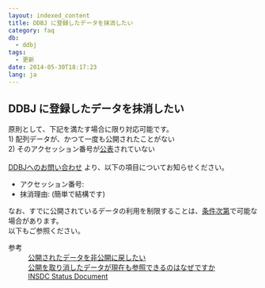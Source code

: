```yaml
---
layout: indexed_content
title: DDBJ に登録したデータを抹消したい
category: faq
db:
  - ddbj
tags: 
  - 更新
date: 2014-05-30T18:17:23
lang: ja
---
```


## DDBJ に登録したデータを抹消したい

<p>原則として、下記を満たす場合に限り対応可能です。<br>1) 配列データが、かつて一度も公開されたことがない<br>2) そのアクセッション番号が<a href="/documents/data-release-policy.html">公表</a>されていない<br><br><a href="/contact-ddbj.html#to-ddbj">DDBJへのお問い合わせ</a> より、以下の項目についてお知らせください。</p>
<ul>
  <li>アクセッション番号:</li>
  <li>抹消理由: (簡単で結構です)</li>
</ul>
<p>なお、すでに公開されているデータの利用を制限することは、<a href="/faq/ja/restore-released-data-private.html">条件次第</a>で可能な場合があります。<br>以下もご参照ください。</p>
<dl><dt>参考</dt>
  <dd><a href="/faq/ja/restore-released-data-private.html">公開されたデータを非公開に戻したい</a></dd>
  <dd><a href="/faq/ja/why-retracted-data-available.html">公開を取り消したデータが現在も参照できるのはなぜですか</a></dd>
  <dd><a href="/insdc-status-e">INSDC Status Document</a></dd>
</dl>
